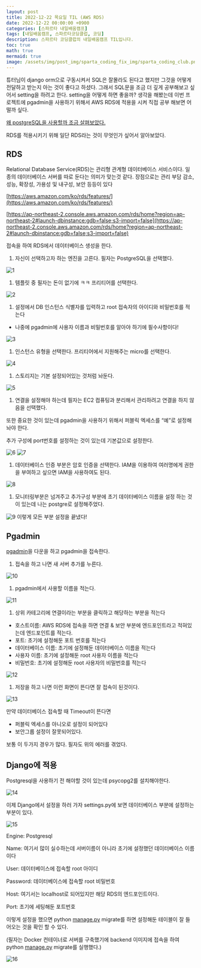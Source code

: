 ```yaml
---
layout: post
title: 2022-12-22 목요일 TIL (AWS RDS)
date: 2022-12-22 00:00:00 +0900
categories: [스파르타 내일배움캠프]
tags: [내일배움캠프, 스파르타코딩클럽, 코딩]
description: 스파르타 코딩클럽의 내일배움캠프 TIL입니다.
toc: true
math: true
mermaid: true
image: /assets/img/post_img/sparta_coding_fix_img/sparta_coding_club.png
---
```

튜터님이 django orm으로 구동시켜서 SQL은 잘몰라도 된다고 했지만 그것을 어떻게 전달하고 받는지 아는 것이 좋다고 하셨다. 그래서 SQL문을 조금 더 깊게 공부해보고 싶어서 setting을 하려고 한다. setting을 어떻게 하면 좋을까? 생각을 해봤는데 이번 프로젝트에 pgadmin을 사용하기 위해서 AWS RDS에 적용을 시켜 직접 공부 해보면 어떨까 싶다. 

[왜 postgreSQL을 사용할까 조금 살펴보았다.](https://www.notion.so/221223-Django-PostgreSQL-0014986391ab47e89ec8ef5d21612d9b)

RDS를 적용시키기 위해 일단 RDS라는 것이 무엇인가 싶어서 알아보았다.

## RDS

Relational Database Service(RDS)는 관리형 관계형 데이터베이스 서비스이다. 일종의 데이터베이스 서버를 따로 둔다는 의미가 맞는것 같다. 장점으로는 관리 부담 감소, 성능, 확장성, 가용성 및 내구성, 보안 등등이 있다

[https://aws.amazon.com/ko/rds/features/](https://aws.amazon.com/ko/rds/features/)

[https://ap-northeast-2.console.aws.amazon.com/rds/home?region=ap-northeast-2#launch-dbinstance:gdb=false;s3-import=false](https://ap-northeast-2.console.aws.amazon.com/rds/home?region=ap-northeast-2#launch-dbinstance:gdb=false;s3-import=false)

접속을 하여 RDS에서 데이터베이스 생성을 한다. 

1. 자신이 선택하고자 하는 엔진을 고른다. 필자는 PostgreSQL을 선택했다. 

![1](/assets/img/post_img/2022-12-22/1.png)

1. 템플릿 중 필자는 돈이 없기에 ㅋㅋ 프리티어를 선택한다.

![2](/assets/img/post_img/2022-12-22/2.png)

1. 설정에서 DB 인스턴스 식별자를 입력하고 root 접속자의 아이디와 비밀번호를 적는다
- 나중에 pgadmin에 사용자 이름과 비밀번호를 알아야 하기에 필수사항이다!

![3](/assets/img/post_img/2022-12-22/3.png)

1. 인스턴스 유형을 선택한다. 프리티어에서 지원해주는 micro를 선택한다.

![4](/assets/img/post_img/2022-12-22/4.png)

1. 스토리지는 기본 설정되어있는 것처럼 놔둔다.

![5](/assets/img/post_img/2022-12-22/5.png)

1. 연결을 설정해야 하는데 필자는 EC2 컴퓨팅과 분리해서 관리하려고 연결을 하지 않음을 선택했다.

또한 중요한 것이 있는데 pgadmin을 사용하기 위해서 퍼블릭 엑세스를 “예”로 설정해놔야 한다.

추가 구성에 port번호를 설정하는 것이 있는데 기본값으로 설정한다.

![6](/assets/img/post_img/2022-12-22/6.png)
![7](/assets/img/post_img/2022-12-22/7.png)

1. 데이터베이스 인증 부분은 암호 인증을 선택한다. IAM을 이용하여 여러명에게 권한을 부여하고 싶으면 IAM을 사용하여도 된다.

![8](/assets/img/post_img/2022-12-22/8.png)

1. 모니터링부분은 넘겨주고 추가구성 부분에 초기 데이터베이스 이름을 설정 하는 것이 있는데 나는 postgre로 설정해주었다. 

![9](/assets/img/post_img/2022-12-22/9.png)
이렇게 모든 부분 설정을 끝냈다! 

## Pgadmin

[pgadmin](https://www.postgresql.org/ftp/pgadmin/pgadmin4/v6.18/windows/)을 다운을 하고 pgadmin을 접속한다.

1. 접속을 하고 나면 새 서버 추가를 누른다. 

![10](/assets/img/post_img/2022-12-22/10.png)

1. pgadmin에서 사용할 이름을 적는다. 

![11](/assets/img/post_img/2022-12-22/11.png)

1. 상위 카테고리에 연결이라는 부분을 클릭하고 해당하는 부분을 적는다
- 호스트이름:  AWS RDS에 접속을 하면 연결 & 보안 부분에 엔드포인트라고 적혀있는데 엔드포인트를 적는다.
- 포트: 초기에 설정해둔 포트 번호를 적는다
- 데이터베이스 이름: 초기에 설정해둔 데이터베이스 이름을 적는다
- 사용자 이름: 초기에 설정해둔 root 사용자 이름을 적는다
- 비밀번호: 초기에 설정해둔 root 사용자의 비밀번호를 적는다

![12](/assets/img/post_img/2022-12-22/12.png)

1. 저장을 하고 나면 이런 화면이 뜬다면 잘 접속이 된것이다. 

![13](/assets/img/post_img/2022-12-22/13.png)

만약 데이터베이스 접속할 때 Timeout이 뜬다면 

- 퍼블릭 엑세스를 아니오로 설정이 되어있다
- 보안그룹 설정이 잘못되어있다.

보통 이 두가지 경우가 많다. 필자도 위의 에러를 겪었다.

## Django에 적용

Postgresql을 사용하기 전 해야할 것이 있는데 psycopg2를 설치해야한다.

![14](/assets/img/post_img/2022-12-22/14.png)

이제 Django에서 설정을 하러 가자 settings.py에 보면 데이터베이스 부분에 설정하는 부분이 있다. 

![15](/assets/img/post_img/2022-12-22/15.png)

Engine: Postgresql 

Name: 여기서 많이 실수하는데 서버이름이 아니라 초기에 설정했던 데이터베이스 이름이다

User: 데이터베이스에 접속할 root 아이디

Password: 데이터베이스에 접속할 root 비밀번호

Host: 여기서는 localhost로 되어있지만 해당 RDS의 엔드포인트이다.

Port: 초기에 세팅해둔 포트번호

이렇게 설정을 했으면 python [manage.py](http://manage.py) migrate를 하면 설정해둔 테이블이 잘 들어오는 것을 확인 할 수 있다. 

(필자는 Docker 컨테이너로 서버를 구축했기에 backend 이미지에 접속을 하여 python [manage.py](http://manage.py) migrate를 실행했다.) 

![16](/assets/img/post_img/2022-12-22/16.png)
